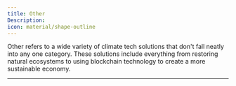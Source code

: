 ```yaml
---
title: Other
Description: 
icon: material/shape-outline
---
```


Other refers to a wide variety of climate tech solutions that don't fall neatly into any one category. These solutions include everything from restoring natural ecosystems to using blockchain technology to create a more sustainable economy.

---

